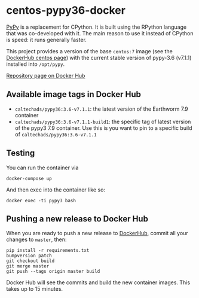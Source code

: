 # centos-pypy36-docker

[PyPy](https://pypy.org) is a replacement for CPython. It is built using the
RPython language that was co-developed with it. The main reason to use it
instead of CPython is speed: it runs generally faster.

This project provides a version of the base `centos:7` image (see the
[DockerHub centos page](https://hub.docker.com/_/centos)) with the current
stable version of pypy-3.6 (v7.1.1) installed into `/opt/pypy`.

[Repository page on Docker Hub](https://cloud.docker.com/u/caltechads/repository/docker/caltechads/pypy36)

## Available image tags in Docker Hub

 * `caltechads/pypy36:3.6-v7.1.1`: the latest version of the Earthworm 7.9 container
 * `caltechads/pypy36:3.6-v7.1.1-build1`: the specific tag of latest version of the
   pypy3 7.9 container.  Use this is you want to pin to a specific build of
   `caltechads/pypy36:3.6-v7.1.1`

## Testing

You can run the container via

```
docker-compose up
```

And then exec into the container like so:

```
docker exec -ti pypy3 bash
```

## Pushing a new release to Docker Hub

When you are ready to push a new release to [DockerHub](https://hub.docker.com), commit
all your changes to `master`, then:

```
pip install -r requirements.txt
bumpversion patch
git checkout build
git merge master
git push --tags origin master build
```

Docker Hub will see the commits and build the new container images.  This takes
up to 15 minutes.

